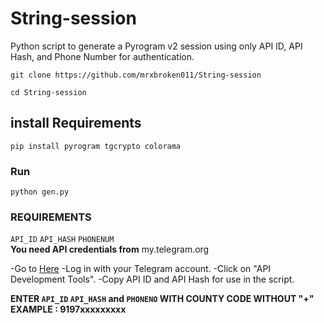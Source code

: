 # String-session
Python script to generate a Pyrogram v2 session using only API ID, API Hash, and Phone Number for authentication. 
```sh:
git clone https://github.com/mrxbroken011/String-session

cd String-session
```
## install Requirements

```sh:
pip install pyrogram tgcrypto colorama
```
### Run
```bash:
python gen.py
```
### REQUIREMENTS
`API_ID` `API_HASH` `PHONENUM`
<br><b>You need API credentials from</b> my.telegram.org

-Go to [Here](my.telegram.org) 
-Log in with your Telegram account.
-Click on "API Development Tools".
-Copy API ID and API Hash for use in the script.

<b>ENTER `API_ID` `API_HASH` and `PHONENO` WITH COUNTY CODE WITHOUT "+"
EXAMPLE : 9197xxxxxxxxx</b>

